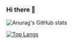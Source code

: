 ### Hi there 👋

<!--
**cripto1989/cripto1989** is a ✨ _special_ ✨ repository because its `README.md` (this file) appears on your GitHub profile.

Here are some ideas to get you started:

- 🔭 I’m currently working on ...
- 🌱 I’m currently learning ...
- 👯 I’m looking to collaborate on ...
- 🤔 I’m looking for help with ...
- 💬 Ask me about ...
- 📫 How to reach me: ...
- 😄 Pronouns: ...
- ⚡ Fun fact: ...
-->

![Anurag's GitHub stats](https://github-readme-stats.vercel.app/api?username=cripto1989&count_private=true&show_icons=true&theme=dracula)

[![Top Langs](https://github-readme-stats.vercel.app/api/top-langs/?username=cripto1989&layout=compact)](https://github.com/anuraghazra/github-readme-stats)
